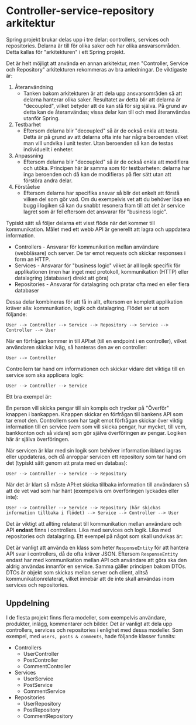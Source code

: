 # Controller-service-repository arkitektur

Spring projekt brukar delas upp i tre delar: controllers, services och repositories. Delarna är till för olika saker och har olika ansvarsområden. Detta kallas för "arkitekturen" i ett Spring projekt.

Det är helt möjligt att använda en annan arkitektur, men "Controller, Service och Repository" arkitekturen rekommeras av bra anledningar. De viktigaste är:

1. Återanvändning
   - Tanken bakom arkitekturen är att dela upp ansvarsområden så att delarna hanterar olika saker. Resultatet av detta blir att delarna är "decoupled", vilket betyder att de kan stå för sig själva. På grund av detta kan de återanvändas; vissa delar kan till och med återanvändas utanför Spring.
2. Testbarhet
   - Eftersom delarna blir "decoupled" så är de också enkla att testa. Detta är på grund av att delarna ofta inte har några beroenden vilket man vill undvika i unit tester. Utan beroenden så kan de testas individuellt i enheter.
3. Anpassning
   - Eftersom delarna blir "decoupled" så är de också enkla att modifiera och utöka. Principen här är samma som för testbarheten: delarna har inga beroenden och då kan de modifieras på fler sätt utan att förstöra andra delar.
4. Förståelse
   - Eftersom delarna har specifika ansvar så blir det enkelt att förstå vilken del som gör vad. Om du exempelvis vet att du behöver lösa en bugg i logiken så kan du snabbt resonera fram till att det är service lagret som är fel eftersom det ansvarar för "business logic".

Typiskt sätt så följer delarna ett visst flöde när det kommer till kommunikation. Målet med ett webb API är generellt att lagra och uppdatera information.

- Controllers - Ansvarar för kommunikation mellan användare (webbläsare) och server. De tar emot requests och skickar responses i form an HTTP.
- Services - Ansvarar för "business logic" vilket är all logik specifik för applikationen (men har inget med protokoll, kommunikation (HTTP) eller datalagring (databaser) direkt att göra)
- Repositories - Ansvarar för datalagring och pratar ofta med en eller flera databaser

Dessa delar kombineras för att få in allt, eftersom en komplett applikation kräver alla: kommunikation, logik och datalagring. Flödet ser ut som följande:

```
User --> Controller --> Service --> Repository --> Service --> Controller --> User
```

När en förfrågan kommer in till API:et (till en endpoint i en controller), vilket användaren skickar iväg, så hanteras den av en controller:

```
User --> Controller
```

Controllern tar hand om informationen och skickar vidare det viktiga till en service som ska applicera logik:

```
User --> Controller --> Service
```

Ett bra exempel är:

En person vill skicka pengar till sin kompis och trycker på "Överför" knappen i bankappen. Knappen skickar en förfrågan till bankens API som tar emot den. Controllern som har tagit emot förfrågan skickar över viktig information till en service (vem som vill skicka pengar, hur mycket, till vem, bankkonton och så vidare) som gör själva överföringen av pengar. Logiken här är själva överföringen.

När servicen är klar med sin logik som behöver information ibland lagras eller uppdateras, och då anroppar servicen ett repository som tar hand om det (typiskt sätt genom att prata med en databas):

```
User --> Controller --> Service --> Repository
```

När det är klart så måste API:et skicka tillbaka information till användaren så att de vet vad som har hänt (exempelvis om överföringen lyckades eller inte):

```
User --> Controller --> Service --> Repository (här skickas information tillbaka i flödet) --> Service --> Controller --> User
```

Det är viktigt att allting relaterat till kommunikation mellan användare och API **endast** finns i controllers. Lika med services och logik. Lika med repositories och datalagring. Ett exempel på något som skall undvikas är:

Det är vanligt att använda en klass som heter `ResponseEntity` för att hantera API svar i controllers, då de ofta kräver JSON. Eftersom `ResponseEntity` endast har med kommunikation mellan API och användare att göra ska den aldrig användas innanför en service. Samma gäller principen bakom DTOs. DTOs är objekt som skickas mellan server och client, alltså kommunikationrelaterat, vilket innebär att de inte skall användas inom services och repositories.

## Uppdelning

I de flesta projekt finns flera modeller, som exempelvis användare, produkter, inlägg, kommentarer och bilder. Det är vanligt att dela upp controllers, services och repositories i enlighet med dessa modeller. Som exempel, med `users, posts & comments`, hade följande klasser funnits:

- Controllers
  - UserController
  - PostController
  - CommentController
- Services
  - UserService
  - PostService
  - CommentService
- Repositories
  - UserRepository
  - PostRepository
  - CommentRepository
